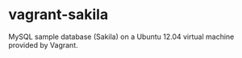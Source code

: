 vagrant-sakila
==============

MySQL sample database (Sakila) on a Ubuntu 12.04 virtual machine provided by Vagrant.
